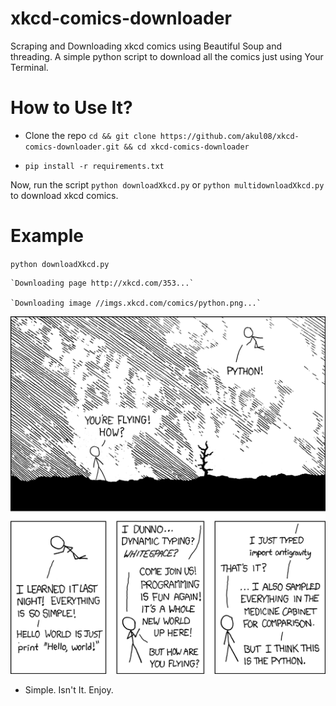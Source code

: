 # xkcd-comics-downloader
Scraping and Downloading xkcd comics using Beautiful Soup and threading.
A simple python script to download all the comics just using Your Terminal.

# How to Use It?

- Clone the repo `cd && git clone https://github.com/akul08/xkcd-comics-downloader.git && cd xkcd-comics-downloader`

- `pip install -r requirements.txt`

Now, run the script `python downloadXkcd.py` or `python multidownloadXkcd.py` to download xkcd comics.

# Example
`python downloadXkcd.py`

	`Downloading page http://xkcd.com/353...`

	`Downloading image //imgs.xkcd.com/comics/python.png...`

![alt tag](https://raw.githubusercontent.com/akul08/xkcd-comics-downloader/master/python.png)


- Simple. Isn't It. Enjoy.

